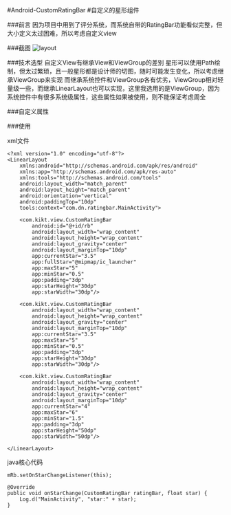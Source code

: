 #Android-CustomRatingBar
#自定义的星形组件

###前言
    因为项目中用到了评分系统，而系统自带的RatingBar功能看似完整，但大小定义太过困难，所以考虑自定义view
    
###截图 
![layout](https://b6kk3w.bn1303.livefilestore.com/y3mwprYwIaG95BSlv1QElIYWkzH7feAoYVB1mDV226lRerdjKuWP5Ijwe9sysN5-DglMglx0w0v0zWF2m3O5LRhYH8iJovE81NRejxpD1mkIMwzZYPVgbMg2zADathTXWiW80UZVubc84dyfKjnlWGU1Ckmoah__tJejbEpb9g7cr8/layout-2016-03-19-222225.png?psid=1)

###技术选型
    自定义View有继承View和ViewGroup的差别
    星形可以使用Path绘制，但太过繁琐，且一般星形都是设计师的切图，随时可能发生变化，所以考虑继承ViewGroup来实现
    而继承系统控件和ViewGroup各有优劣，ViewGroup相对轻量级一些，而继承LinearLayout也可以实现，这里我选用的是ViewGroup，因为系统控件中有很多系统级属性，这些属性如果被使用，则不能保证考虑周全
    
###自定义属性
    <declare-styleable name="RB">
        <!--每颗星星的宽度-->
        <attr name="starWidth" format="dimension"/>
        <!--每颗星星的高度-->
        <attr name="starHeight" format="dimension"/>
        <!--星星的数量-->
        <attr name="maxStar" format="integer"/>
        <!--最小的可选择数量-->
        <attr name="minStar" format="float"/>
        <!--当前星星-->
        <attr name="currentStar" format="float"/>
        <!--星星间距-->
        <attr name="padding" format="dimension"/>
        <!--空星星-->
        <attr name="emptyStar" format="reference"/>
        <!--满星星-->
        <attr name="fullStar" format="reference"/>
        <!--半星星-->
        <attr name="halfStar" format="reference"/>
        <!--可以被触摸改变-->
        <attr name="canChange" format="boolean"/>
    </declare-styleable>
    
###使用

xml文件

    <?xml version="1.0" encoding="utf-8"?>
    <LinearLayout
        xmlns:android="http://schemas.android.com/apk/res/android"
        xmlns:app="http://schemas.android.com/apk/res-auto"
        xmlns:tools="http://schemas.android.com/tools"
        android:layout_width="match_parent"
        android:layout_height="match_parent"
        android:orientation="vertical"
        android:paddingTop="10dp"
        tools:context="com.dn.ratingbar.MainActivity">
    
        <com.kikt.view.CustomRatingBar
            android:id="@+id/rb"
            android:layout_width="wrap_content"
            android:layout_height="wrap_content"
            android:layout_gravity="center"
            android:layout_marginTop="10dp"
            app:currentStar="3.5"
            app:fullStar="@mipmap/ic_launcher"
            app:maxStar="5"
            app:minStar="0.5"
            app:padding="3dp"
            app:starHeight="30dp"
            app:starWidth="30dp"/>
    
        <com.kikt.view.CustomRatingBar
            android:layout_width="wrap_content"
            android:layout_height="wrap_content"
            android:layout_gravity="center"
            android:layout_marginTop="10dp"
            app:currentStar="3.5"
            app:maxStar="5"
            app:minStar="0.5"
            app:padding="3dp"
            app:starHeight="30dp"
            app:starWidth="30dp"/>
    
        <com.kikt.view.CustomRatingBar
            android:layout_width="wrap_content"
            android:layout_height="wrap_content"
            android:layout_gravity="center"
            android:layout_marginTop="10dp"
            app:currentStar="4"
            app:maxStar="6"
            app:minStar="1.5"
            app:padding="3dp"
            app:starHeight="50dp"
            app:starWidth="50dp"/>
    
    </LinearLayout>

java核心代码
    
    mRb.setOnStarChangeListener(this);
    
    @Override
    public void onStarChange(CustomRatingBar ratingBar, float star) {
        Log.d("MainActivity", "star:" + star);
    }
